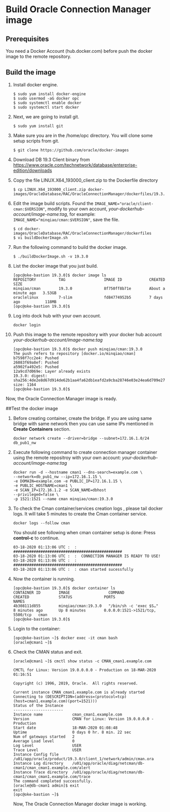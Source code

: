# Build Oracle Connection Manager image

## Prerequisites

You need a Docker Account (hub.docker.com) before push the docker image to the remote repository.

## Build the image

1. Install docker engine.

   ```
   $ sudo yum install docker-engine
   $ sudo usermod -aG docker opc
   $ sudo systemctl enable docker
   $ sudo systemctl start docker
   ```

2. Next, we are going to install git.

   ```
   $ sudo yum install git
   ```

3. Make sure you are in the /home/opc directory. You will clone some setup scripts from git.

   ```
   $ git clone https://github.com/oracle/docker-images
   ```

4. Download DB 19.3 Client binary from https://www.oracle.com/technetwork/database/enterprise-edition/downloads

5. Copy the file LINUX.X64_193000_client.zip to the Dockerfile directory

   ```
   $ cp LINUX.X64_193000_client.zip docker-images/OracleDatabase/RAC/OracleConnectionManager/dockerfiles/19.3.0/
   ```

6. Edit the image build scripts. Found the ```IMAGE_NAME="oracle/client-cman:$VERSION"```, modify to  your own account,  *your-dockerhub-account/image-name:tag*, for example: ```IMAGE_NAME="minqiao/cman:$VERSION"```, save the file.

   ```
   $ cd docker-images/OracleDatabase/RAC/OracleConnectionManager/dockerfiles
   $ vi buildDockerImage.sh
   ```

7. Run the following command to build the docker image.

   ```
   $ ./buildDockerImage.sh -v 19.3.0
   ```

8. List the docker image that you just build.

   ```
   [opc@oke-bastion 19.3.0]$ docker image ls
   REPOSITORY          TAG                 IMAGE ID            CREATED              SIZE
   minqiao/cman        19.3.0              8f750ff8b71e        About a minute ago   3.53GB
   oraclelinux         7-slim              fd84774952b5        7 days ago           118MB
   [opc@oke-bastion 19.3.0]$ 
   ```

9. Log into dock hub with your own account.

   ```
   docker login
   ```

10. Push this image to the remote repository with your docker hub account *your-dockerhub-account/image-name:tag*

    ```
    [opc@oke-bastion 19.3.0]$ docker push minqiao/cman:19.3.0
    The push refers to repository [docker.io/minqiao/cman]
    b7598f7cc2e4: Pushed 
    26083f69a8ef: Pushed 
    a5902fa492e5: Pushed 
    12a9cd7d069e: Layer already exists 
    19.3.0: digest: sha256:4de2e8d67d914de62b1aa4fa62db1eafd2a9cba28746e03e24ea6d709e272839 size: 1164
    [opc@oke-bastion 19.3.0]$
    ```

Now, the Oracle Connection Manager image is ready.

##Test the docker image

1. Before creating container, create the bridge. If you are using same bridge with same network then you can use same IPs mentioned in **Create Containers** section.

   ```
   docker network create --driver=bridge --subnet=172.16.1.0/24 db_pub1_nw
   ```
   
2. Execute following command  to create connection manager container using the remote repositroy with your own account: *your-dockerhub-account/image-name:tag*

   ```
   docker run -d --hostname cman1 --dns-search=example.com \
   --network=db_pub1_nw --ip=172.16.1.15 \
   -e DOMAIN=example.com -e PUBLIC_IP=172.16.1.15 \
   -e PUBLIC_HOSTNAME=cman1 \
   -e SCAN_IP=172.16.1.2 -e SCAN_NAME=dbhost
   --privileged=false \
   -p 1521:1521 --name cman minqiao/cman:19.3.0
   ```

4. To check the Cman container/services creation logs , please tail docker logs. It will take 5 minutes to create the Cman container service.

   ```
   docker logs --follow cman
   ```

   You should see following when cman container setup is done:  Press **control-c** to continue.

   ```
   03-18-2020 01:13:06 UTC :  : ################################################
   03-18-2020 01:13:06 UTC :  :  CONNECTION MANAGER IS READY TO USE!            
   03-18-2020 01:13:06 UTC :  : ################################################
   03-18-2020 01:13:06 UTC :  : cman started sucessfully
   ```

5. Now the container is running.

   ```
   [opc@oke-bastion 19.3.0]$ docker container ls
   CONTAINER ID        IMAGE                 COMMAND                  CREATED             STATUS              PORTS                              NAMES
   4b308111d855        minqiao/cman:19.3.0   "/bin/sh -c 'exec $S…"   8 minutes ago       Up 8 minutes        0.0.0.0:1521->1521/tcp, 5500/tcp   cman
   [opc@oke-bastion 19.3.0]$
   ```

6. Login to the container:

   ```
   [opc@oke-bastion ~]$ docker exec -it cman bash
   [oracle@cman1 ~]$
   ```

7. Check the CMAN status and exit.

   ```
   [oracle@cman1 ~]$ cmctl show status -c CMAN_cman1.example.com
   
   CMCTL for Linux: Version 19.0.0.0.0 - Production on 18-MAR-2020 01:16:51
   
   Copyright (c) 1996, 2019, Oracle.  All rights reserved.
   
   Current instance CMAN_cman1.example.com is already started
   Connecting to (DESCRIPTION=(address=(protocol=tcp)(host=cman1.example.com)(port=1521)))
   Status of the Instance
   ----------------------
   Instance name             cman_cman1.example.com
   Version                   CMAN for Linux: Version 19.0.0.0.0 - Production
   Start date                18-MAR-2020 01:08:48
   Uptime                    0 days 0 hr. 8 min. 22 sec
   Num of gateways started   2
   Average Load level        0
   Log Level                 USER
   Trace Level               USER
   Instance Config file      /u01/app/oracle/product/19.3.0/client_1/network/admin/cman.ora
   Instance Log directory    /u01/app/oracle/diag/netcman/db-cman1/cman_cman1.example.com/alert
   Instance Trace directory  /u01/app/oracle/diag/netcman/db-cman1/cman_cman1.example.com/trace
   The command completed successfully. 
   [oracle@db-cman1 admin]$ exit
   exit
   [opc@oke-bastion ~]$ 
   ```

   Now, The Oracle Connection Manager docker image is working.